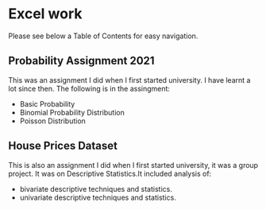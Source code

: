 # **Excel work**

Please see below a Table of Contents for easy navigation.

## Probability Assignment 2021
This was an assignment I did when I first started university. I have learnt a lot since then.
The following is in the assingment:
 - Basic Probability
 - Binomial Probability Distribution
 - Poisson Distribution


## House Prices Dataset
This is also an assignment I did when I first started university, it was a group project.
It was on Descriptive Statistics.It included analysis of:
 - bivariate descriptive techniques and statistics. 
 - univariate descriptive techniques and statistics. 



